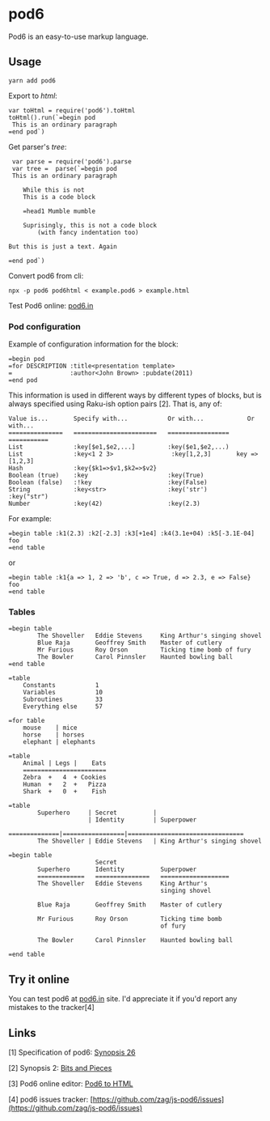 # pod6

Pod6 is an easy-to-use markup language.

## Usage

```
yarn add pod6
```
Export to *html*:

```
var toHtml = require('pod6').toHtml
toHtml().run(`=begin pod
 This is an ordinary paragraph
=end pod`)
```

Get parser's *tree*:

```
 var parse = require('pod6').parse
 var tree =  parse(`=begin pod
 This is an ordinary paragraph

    While this is not
    This is a code block
    
    =head1 Mumble mumble
    
    Suprisingly, this is not a code block
        (with fancy indentation too)

But this is just a text. Again

=end pod`)
```

Convert pod6 from cli:

```
npx -p pod6 pod6html < example.pod6 > example.html
```

Test Pod6 online: [pod6.in](https://pod6.in)


### Pod configuration

Example of configuration information for the block:

```
=begin pod
=for DESCRIPTION :title<presentation template>
=                :author<John Brown> :pubdate(2011)
=end pod
```

This information is used in different ways by different types of blocks,
but is always specified using Raku-ish option pairs [2]. That is, any of:


```
Value is...       Specify with...           Or with...            Or with...
===============   =======================   =================   ===========
List              :key[$e1,$e2,...]         :key($e1,$e2,...)
List              :key<1 2 3>                :key[1,2,3]       key => [1,2,3]
Hash              :key{$k1=>$v1,$k2=>$v2}
Boolean (true)    :key                      :key(True)
Boolean (false)   :!key                     :key(False)
String            :key<str>                 :key('str')         :key("str")
Number            :key(42)                  :key(2.3) 
```

For example:

```
=begin table :k1(2.3) :k2[-2.3] :k3[+1e4] :k4(3.1e+04) :k5[-3.1E-04]
foo
=end table
```
or 

```
=begin table :k1{a => 1, 2 => 'b', c => True, d => 2.3, e => False}
foo
=end table
```

### Tables

```
=begin table
        The Shoveller   Eddie Stevens     King Arthur's singing shovel
        Blue Raja       Geoffrey Smith    Master of cutlery
        Mr Furious      Roy Orson         Ticking time bomb of fury
        The Bowler      Carol Pinnsler    Haunted bowling ball
=end table
```

```
=table
    Constants           1
    Variables           10
    Subroutines         33
    Everything else     57
```

```
=for table
    mouse    | mice
    horse    | horses
    elephant | elephants
```

```
=table
    Animal | Legs |    Eats
    =======================
    Zebra  +   4  + Cookies
    Human  +   2  +   Pizza
    Shark  +   0  +    Fish
```

```
=table
        Superhero     | Secret          |
                      | Identity        | Superpower
        ==============|=================|================================
        The Shoveller | Eddie Stevens   | King Arthur's singing shovel
```

```
=begin table
                        Secret
        Superhero       Identity          Superpower
        =============   ===============   ===================
        The Shoveller   Eddie Stevens     King Arthur's
                                          singing shovel

        Blue Raja       Geoffrey Smith    Master of cutlery

        Mr Furious      Roy Orson         Ticking time bomb
                                          of fury

        The Bowler      Carol Pinnsler    Haunted bowling ball

=end table
```

## Try it online

You can test pod6 at [pod6.in](https://pod6.in) site.
I'd appreciate it if you'd report any mistakes to the tracker[4]

## Links 

[1] Specification of pod6: [Synopsis 26](https://github.com/perl6/specs/blob/master/S26-documentation.pod) 

[2] Synopsis 2: [Bits and Pieces](https://github.com/Raku/old-design-docs/blob/master/S02-bits.pod)

[3] Pod6 online editor: [Pod6 to HTML](https://pod6.in)

[4] pod6 issues tracker: [https://github.com/zag/js-pod6/issues](https://github.com/zag/js-pod6/issues) 


```

```